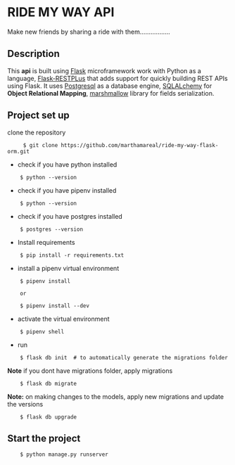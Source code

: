 # RIDE MY WAY API
Make new friends by sharing a ride with them.................

## Description
This **api** is built using [Flask](http://flask.pocoo.org/) microframework work with Python[](https://www.python.org/) as a language, [Flask-RESTPLus](https://flask-restplus.readthedocs.io/en/stable/) that adds support for quickly building REST APIs using Flask. It uses [Postgresql](https://www.postgresql.org/) as a database engine, [SQLALchemy](https://www.sqlalchemy.org/) for **Object Relational Mapping**, [marshmallow](https://marshmallow.readthedocs.io/en/3.0/#) library for fields serialization.

## Project set up

clone the repository
```
     $ git clone https://github.com/marthamareal/ride-my-way-flask-orm.git 
```

- check if you have python installed 
```
    $ python --version
```

- check if you have pipenv installed 
```
    $ python --version
```    

- check if you have postgres installed 
```
    $ postgres --version
``` 

- Install requirements
```
    $ pip install -r requirements.txt
``` 

- install a pipenv virtual environment
```
    $ pipenv install  
    
    or

    $ pipenv install --dev
``` 

- activate the virtual environment
```
    $ pipenv shell
``` 

- run 
``` 
    $ flask db init  # to automatically generate the migrations folder
```
**Note** if you dont have migrations folder, apply migrations
```
    $ flask db migrate 
```

**Note:** on making changes to the models, apply new migrations and update the versions
```   
    $ flask db upgrade   
```

## Start the project
```
    $ python manage.py runserver
```
